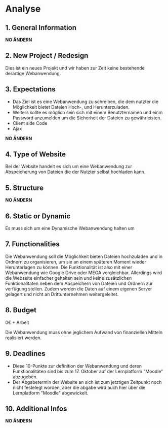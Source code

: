 Analyse
=======

## 1. General Information
**NO ÄNDERN**

## 2. New Project / Redesign
Dies ist ein neues Projekt und wir haben zur Zeit keine bestehende derartige
Webanwendung.

## 3. Expectations
- Das Ziel ist es eine Webanwendung zu schreiben, die dem nutzter die Möglichkeit
bietet Dateien Hoch-, und Herunterzuladen.
- Weiters sollte es möglich sein sich
mit einem Benutzternamen und einm Password anzumelden um die Sicherheit der
Dateien zu gewährleisten.
- Client side Code
- Ajax

**NO ÄNDERN**
## 4. Type of Website
Bei der Website handelt es sich um eine Webanwendung zur Abspeicherung von
Dateien die der Nutzter selbst hochladen kann.

## 5. Structure
**NO ÄNDERN**

## 6. Static or Dynamic
Es muss sich um eine Dynamische Webanwendung halten um

## 7. Functionalities
Die Webanwendung soll die Möglichkeit bieten Dateien hochzuladen und in Ordnern
zu organisieren, um sie an einem späteren Moment wieder Herunterlagen zu können.
Die Funktionalität ist also mit einer Webanwendung wie Google Drive oder MEGA
vergleichbar. Allerdings wird die Webseite einfacher gehalten sein und keine
zusätzlichen Funktionalitäten neben dem Abspeichern von Dateien und Ordnern zur
verfügung stellen. Zudem werden die Daten auf einem eigenen Server gelagert und
nicht an Drittunternehmen weitergeleitet.

## 8. Budget
0€ + Arbeit

Die Webanwendung muss ohne jeglichem Aufwand von finanziellen Mitteln realisiert
werden.

## 9. Deadlines
- Diese 10-Punkte zur definition der Webanwendung und deren Funktionalitäten
sind bis zum 17. Oktober auf der Lernplatform "Moodle" abzugeben.
- Der Abgabetermin der Website an sich ist zum jetztigen Zeitpunkt noch nicht
festelegt worden, aber die abgabe wird auch hier über die Lernplatform "Moodle"
abgewickelt.   

## 10. Additional Infos
**NO ÄNDERN**
